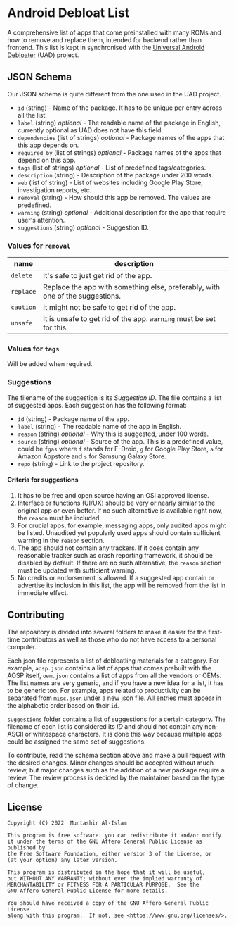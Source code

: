 # Android Debloat List

A comprehensive list of apps that come preinstalled with many ROMs and how to remove and replace them, intended for
backend rather than frontend. This list is kept in synchronised with
the [Universal Android Debloater](https://github.com/0x192/universal-android-debloater) (UAD) project.

## JSON Schema

Our JSON schema is quite different from the one used in the UAD project.

- `id` (string) - Name of the package. It has to be unique per entry across all the list.
- `label` (string) _optional_ - The readable name of the package in English, currently optional as UAD does not have
  this field.
- `dependencies` (list of strings) _optional_ - Package names of the apps that this app depends on.
- `required_by` (list of strings) _optional_ - Package names of the apps that depend on this app.
- `tags` (list of strings) _optional_ - List of predefined tags/categories.
- `description` (string) - Description of the package under 200 words.
- `web` (list of string) - List of websites including Google Play Store, investigation reports, etc.
- `removal` (string) - How should this app be removed. The values are predefined.
- `warning` (string) _optional_ - Additional description for the app that require user's attention.
- `suggestions` (string) _optional_ - Suggestion ID.

### Values for `removal`

| name      | description                                                                   |
|-----------|-------------------------------------------------------------------------------|
| `delete`  | It's safe to just get rid of the app.                                         |
| `replace` | Replace the app with something else, preferably, with one of the suggestions. |
| `caution` | It might not be safe to get rid of the app.                                   |
| `unsafe`  | It is unsafe to get rid of the app. `warning` must be set for this.           |

### Values for `tags`

Will be added when required.

### Suggestions

The filename of the suggestion is its _Suggestion ID_. The file contains a list of suggested apps. Each suggestion has
the following format:

- `id` (string) - Package name of the app.
- `label` (string) - The readable name of the app in English.
- `reason` (string) _optional_ - Why this is suggested, under 100 words.
- `source` (string) _optional_ - Source of the app. This is a predefined value, could be `fgas` where `f` stands for
  F-Droid, `g` for Google Play Store, `a` for Amazon Appstore and `s` for Samsung Galaxy Store.
- `repo` (string) - Link to the project repository.

#### Criteria for suggestions

1. It has to be free and open source having an OSI approved license.
2. Interface or functions (UI/UX) should be very or nearly similar to the original app or even better. If no such
   alternative is available right now, the `reason` must be included.
3. For crucial apps, for example, messaging apps, only audited apps might be listed. Unaudited yet popularly used apps
   should contain sufficient warning in the `reason` section.
4. The app should not contain any trackers. If it does contain any reasonable tracker such as crash reporting framework,
   it should be disabled by default. If there are no such alternative, the `reason` section must be updated with
   sufficient warning.
5. No credits or endorsement is allowed. If a suggested app contain or advertise its inclusion in this list, the app
   will be removed from the list in immediate effect.

## Contributing

The repository is divided into several folders to make it easier for the first-time contributors as well as those who
do not have access to a personal computer.

Each json file represents a list of debloatling materials for a category. For example, `aosp.json` contains a list of
apps that comes prebuilt with the AOSP itself, `oem.json` contains a list of apps from all the vendors or OEMs. The list
names are very generic, and if you have a new idea for a list, it has to be generic too. For example, apps related to
productivity can be separated from `misc.json` under a new json file. All entries must appear in the alphabetic order
based on their `id`.

`suggestions` folder contains a list of suggestions for a certain category. The filename of each list is considered its
_ID_ and should not contain any non-ASCII or whitespace characters. It is done this way because multiple apps could be
assigned the same set of suggestions.

To contribute, read the schema section above and make a pull request with the desired changes. Minor changes should be
accepted without much review, but major changes such as the addition of a new package require a review. The review
process is decided by the maintainer based on the type of change.

## License

```
Copyright (C) 2022  Muntashir Al-Islam

This program is free software: you can redistribute it and/or modify
it under the terms of the GNU Affero General Public License as published by
the Free Software Foundation, either version 3 of the License, or
(at your option) any later version.

This program is distributed in the hope that it will be useful,
but WITHOUT ANY WARRANTY; without even the implied warranty of
MERCHANTABILITY or FITNESS FOR A PARTICULAR PURPOSE.  See the
GNU Affero General Public License for more details.

You should have received a copy of the GNU Affero General Public License
along with this program.  If not, see <https://www.gnu.org/licenses/>.
```